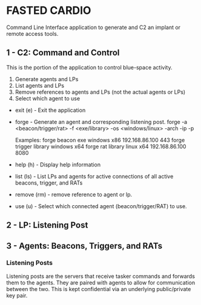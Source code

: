 # FASTED CARDIO
Command Line Interface application to generate and C2 an implant or remote access tools.

## 1 - C2: Command and Control
This is the portion of the application to control blue-space activity.
1) Generate agents and LPs
2) List agents and LPs
3) Remove references to agents and LPs (not the actual agents or LPs)
4) Select which agent to use
- exit (e) - Exit the application
- forge - Generate an agent and corresponding listening post.
    forge -a <beacon/trigger/rat> -f <exe/library> -os <windows/linux> -arch <arch> -ip <ip> -p <port>

    Examples:
    forge beacon exe windows x86 192.168.86.100 443
    forge trigger library windows x64
    forge rat library linux x64 192.168.86.100 8080

- help (h) - Display help information
- list (ls) - List LPs and agents for active connections of all active beacons, trigger, and RATs
- remove (rm) - remove reference to agent or lp.
- use (u) - Select which connected agent (beacon/trigger/RAT) to use.

## 2 - LP: Listening Post


## 3 - Agents: Beacons, Triggers, and RATs



### Listening Posts
Listening posts are the servers that receive tasker commands and forwards them to the agents.  They are paired with agents to allow for communication between the two.
This is kept confidential via an underlying public/private key pair.